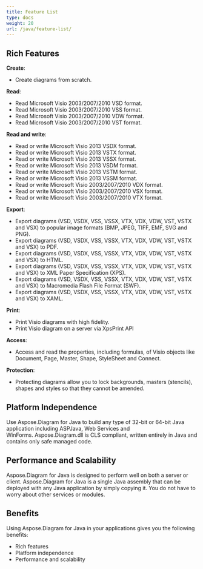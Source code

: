 ```yaml
---
title: Feature List
type: docs
weight: 20
url: /java/feature-list/
---
```



## **Rich Features**
**Create**:

- Create diagrams from scratch.

**Read**:

- Read Microsoft Visio 2003/2007/2010 VSD format.
- Read Microsoft Visio 2003/2007/2010 VSS format.
- Read Microsoft Visio 2003/2007/2010 VDW format.
- Read Microsoft Visio 2003/2007/2010 VST format.

**Read and write**:

- Read or write Microsoft Visio 2013 VSDX format.
- Read or write Microsoft Visio 2013 VSTX format.
- Read or write Microsoft Visio 2013 VSSX format.
- Read or write Microsoft Visio 2013 VSDM format.
- Read or write Microsoft Visio 2013 VSTM format.
- Read or write Microsoft Visio 2013 VSSM format.
- Read or write Microsoft Visio 2003/2007/2010 VDX format.
- Read or write Microsoft Visio 2003/2007/2010 VSX format.
- Read or write Microsoft Visio 2003/2007/2010 VTX format.

**Export**:

- Export diagrams (VSD, VSDX, VSS, VSSX, VTX, VDX, VDW, VST, VSTX and VSX) to popular image formats (BMP, JPEG, TIFF, EMF, SVG and PNG).
- Export diagrams (VSD, VSDX, VSS, VSSX, VTX, VDX, VDW, VST, VSTX and VSX) to PDF.
- Export diagrams (VSD, VSDX, VSS, VSSX, VTX, VDX, VDW, VST, VSTX and VSX) to HTML.
- Export diagrams (VSD, VSDX, VSS, VSSX, VTX, VDX, VDW, VST, VSTX and VSX) to XML Paper Specification (XPS).
- Export diagrams (VSD, VSDX, VSS, VSSX, VTX, VDX, VDW, VST, VSTX and VSX) to Macromedia Flash File Format (SWF).
- Export diagrams (VSD, VSDX, VSS, VSSX, VTX, VDX, VDW, VST, VSTX and VSX) to XAML.

**Print**:

- Print Visio diagrams with high fidelity.
- Print Visio diagram on a server via XpsPrint API

**Access**:

- Access and read the properties, including formulas, of Visio objects like Document, Page, Master, Shape, StyleSheet and Connect.

**Protection**:

- Protecting diagrams allow you to lock backgrounds, masters (stencils), shapes and styles so that they cannot be amended.
## **Platform Independence**
Use Aspose.Diagram for Java to build any type of 32-bit or 64-bit Java application including ASPJava, Web Services and WinForms. Aspose.Diagram.dll is CLS compliant, written entirely in Java and contains only safe managed code.
## **Performance and Scalability**
Aspose.Diagram for Java is designed to perform well on both a server or client. Aspose.Diagram for Java is a single Java assembly that can be deployed with any Java application by simply copying it. You do not have to worry about other services or modules.
## **Benefits**
Using Aspose.Diagram for Java in your applications gives you the following benefits:

- Rich features
- Platform independence
- Performance and scalability

